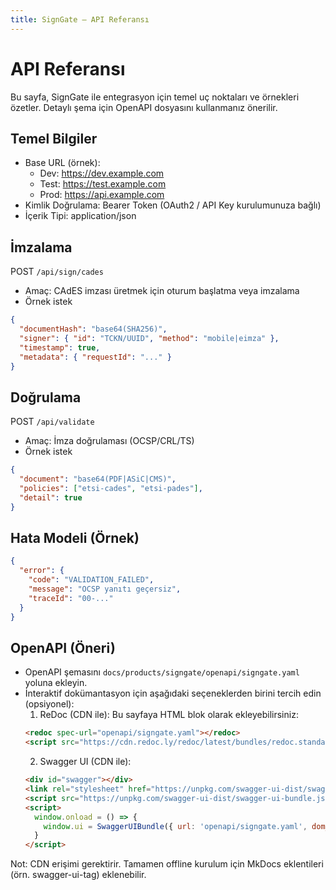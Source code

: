 ```yaml
---
title: SignGate — API Referansı
---
```


# API Referansı

Bu sayfa, SignGate ile entegrasyon için temel uç noktaları ve örnekleri özetler. Detaylı şema için OpenAPI dosyasını kullanmanız önerilir.

## Temel Bilgiler
- Base URL (örnek):
  - Dev: https://dev.example.com
  - Test: https://test.example.com
  - Prod: https://api.example.com
- Kimlik Doğrulama: Bearer Token (OAuth2 / API Key kurulumunuza bağlı)
- İçerik Tipi: application/json

## İmzalama

POST `/api/sign/cades`
- Amaç: CAdES imzası üretmek için oturum başlatma veya imzalama
- Örnek istek
```json
{
  "documentHash": "base64(SHA256)",
  "signer": { "id": "TCKN/UUID", "method": "mobile|eimza" },
  "timestamp": true,
  "metadata": { "requestId": "..." }
}
```

## Doğrulama

POST `/api/validate`
- Amaç: İmza doğrulaması (OCSP/CRL/TS)
- Örnek istek
```json
{
  "document": "base64(PDF|ASiC|CMS)",
  "policies": ["etsi-cades", "etsi-pades"],
  "detail": true
}
```

## Hata Modeli (Örnek)
```json
{
  "error": {
    "code": "VALIDATION_FAILED",
    "message": "OCSP yanıtı geçersiz",
    "traceId": "00-..."
  }
}
```

## OpenAPI (Öneri)
- OpenAPI şemasını `docs/products/signgate/openapi/signgate.yaml` yoluna ekleyin.
- İnteraktif dokümantasyon için aşağıdaki seçeneklerden birini tercih edin (opsiyonel):
  1) ReDoc (CDN ile): Bu sayfaya HTML blok olarak ekleyebilirsiniz:
  ```html
  <redoc spec-url="openapi/signgate.yaml"></redoc>
  <script src="https://cdn.redoc.ly/redoc/latest/bundles/redoc.standalone.js"></script>
  ```
  2) Swagger UI (CDN ile):
  ```html
  <div id="swagger"></div>
  <link rel="stylesheet" href="https://unpkg.com/swagger-ui-dist/swagger-ui.css" />
  <script src="https://unpkg.com/swagger-ui-dist/swagger-ui-bundle.js"></script>
  <script>
    window.onload = () => {
      window.ui = SwaggerUIBundle({ url: 'openapi/signgate.yaml', dom_id: '#swagger' });
    }
  </script>
  ```

Not: CDN erişimi gerektirir. Tamamen offline kurulum için MkDocs eklentileri (örn. swagger-ui-tag) eklenebilir.

